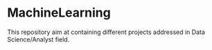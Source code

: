 # MachineLearning
This repository aim at containing different projects addressed in  Data Science/Analyst field.
